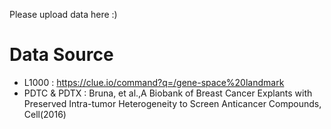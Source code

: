 

Please upload data here :)


# Data Source

* L1000 : https://clue.io/command?q=/gene-space%20landmark
* PDTC & PDTX : Bruna, et al.,A Biobank of Breast Cancer Explants with Preserved Intra-tumor Heterogeneity to Screen Anticancer Compounds, Cell(2016)
